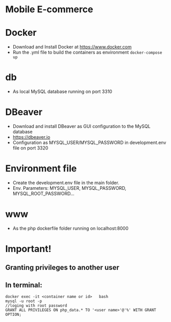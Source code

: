 # Mobile E-commerce

# Docker

- Download and Install Docker at https://www.docker.com
- Run the .yml file to build the containers as environment
  `docker-compose up`

# db

- As local MySQL database running on port 3310

# DBeaver

- Download and install DBeaver as GUI configuration to the MySQL database
- https://dbeaver.io
- Configuration as MYSQL_USER/MYSQL_PASSWORD in development.env file on port 3320

# Environment file

- Create the development.env file in the main folder.
- Env. Parameters: MYSQL_USER, MYSQL_PASSWORD, MYSQL_ROOT_PASSWORD...

# www

- As the php dockerfile folder running on localhost:8000

# Important!

## Granting privileges to another user

## In terminal:

```
docker exec -it <container name or id>   bash
mysql -u root -p
//loging with root password
GRANT ALL PRIVILEGES ON php_data.* TO '<user name>'@'%' WITH GRANT OPTION;
```
